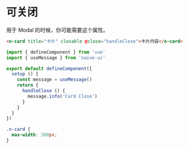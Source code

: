 # 可关闭

用于 Modal 的时候，你可能需要这个属性。

```html
<n-card title="卡片" closable @close="handleClose">卡片内容</n-card>
```

```js
import { defineComponent } from 'vue'
import { useMessage } from 'naive-ui'

export default defineComponent({
  setup () {
    const message = useMessage()
    return {
      handleClose () {
        message.info('Card Close')
      }
    }
  }
})
```

```css
.n-card {
  max-width: 300px;
}
```
